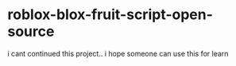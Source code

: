 # roblox-blox-fruit-script-open-source
i cant continued this project.. i hope someone can use this for learn
